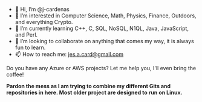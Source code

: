 - 👋 Hi, I’m @j-cardenas
- 👀 I’m interested in Computer Science, Math, Physics, Finance, Outdoors, and everything Crypto.
- 🌱 I’m currently learning C++, C, SQL, NoSQL, N1QL, Java, JavaScript, and Perl.
- 💞️ I’m looking to collaborate on anything that comes my way, it is always fun to learn.
- 📫 How to reach me: jes.a.card@gmail.com

Do you have any Azure or AWS projects? Let me help you, I'll even bring the coffee!


******Pardon the mess as I am trying to combine my different Gits and repositories in here. Most older project are designed to run on Linux.******
<!---
j-cardenas/j-cardenas is a ✨ special ✨ repository because its `README.md` (this file) appears on your GitHub profile.
You can click the Preview link to take a look at your changes.
--->
